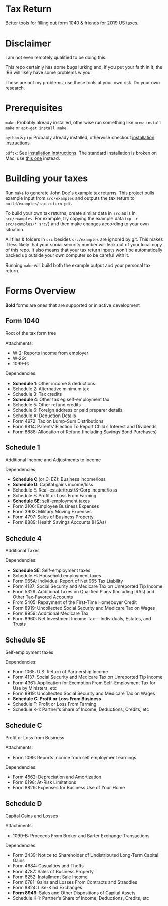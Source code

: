 
# Tax Return

Better tools for filling out form 1040 & friends for 2019 US taxes.

# Disclaimer

I am not even remotely qualified to be doing this.

This repo certainly has some bugs lurking and, if you put your faith in it, the IRS will likely have some problems w you.

Those are not my problems, use these tools at your own risk. Do your own research.

# Prerequisites

`make`: Probably already installed, otherwise run something like `brew install make` or `apt-get install make`

`python` & `pip`: Probably already installed, otherwise checkout [installation instructions](https://www.python.org/downloads/)

`pdftk`: See [installation instructions](https://www.pdflabs.com/tools/pdftk-server/). The standard installation is broken on Mac, use [this one](https://stackoverflow.com/a/39814799) instead.

# Building your taxes

Run `make` to generate John Doe's example tax returns. This project pulls example input from `src/examples` and outputs the tax return to `build/examples/tax-return.pdf`.

To build your own tax returns, create similar data in `src` as is in `src/examples`. For example, try copying the example data (`cp -r src/examples/* src/`) and then make changes according to your own situation.

All files & folders in `src` besides `src/examples` are ignored by git. This makes it less likely that your social security number will leak out of your local copy of this repo. It also means that your tax return inputs won't be automatically backed up outside your own computer so be careful with it.

Running `make` will build both the example output and your personal tax return.

# Forms Overview

**Bold** forms are ones that are supported or in active development

## Form 1040

Root of the tax form tree

Attachments:
 - W-2: Reports income from employer
 - W-2G:
 - 1099-R:

Dependencies:
 - **Schedule 1**: Other income & deductions
 - Schedule 2: Alternative minimum tax
 - Schedule 3: Tax credits
 - **Schedule 4**: Other tax eg self-employment tax
 - Schedule 5: Other refund credits
 - Schedule 6: Foreign address or paid preparer details
 - Schedule A: Deduction Details
 - Form 4972: Tax on Lump-Sum Distributions
 - Form 8814: Parents’ Election To Report Child’s Interest and Dividends
 - Form 8888: Allocation of Refund (Including Savings Bond Purchases)

## Schedule 1

Additional Income and Adjustments to Income

Dependencies:
 - **Schedule C** (or C-EZ): Business income/loss
 - **Schedule D**: Capital gains income/loss
 - Schedule E: Real-estate/trust/S-Corp income/loss
 - Schedule F: Profit or Loss From Farming
 - **Schedule SE**: self-employment taxes
 - Form 2106: Employee Business Expenses
 - Form 3903: Military Moving Expenses
 - Form 4797: Sales of Business Property
 - Form 8889: Health Savings Accounts (HSAs)

## Schedule 4

Additional Taxes

Dependencies:
 - **Schedule SE**: Self-employment taxes
 - Schedule H: Household employment taxes
 - Form 965A: Individual Report of Net 965 Tax Liability
 - Form 4137: Social Security and Medicare Tax on Unreported Tip Income
 - Form 5329: Additional Taxes on Qualified Plans (Including IRAs) and Other Tax-Favored Accounts
 - From 5405: Repayment of the First-Time Homebuyer Credit
 - Form 8919: Uncollected Social Security and Medicare Tax on Wages
 - Form 8959: Additional Medicare Tax
 - Form 8960: Net Investment Income Tax— Individuals, Estates, and Trusts

## Schedule SE

Self-employment taxes

Dependencies:
 - Form 1065: U.S. Return of Partnership Income
 - Form 4137: Social Security and Medicare Tax on Unreported Tip Income
 - Form 4361: Application for Exemption From Self-Employment Tax for Use by Ministers, etc
 - Form 8919: Uncollected Social Security and Medicare Tax on Wages
 - **Schedule C: Profit or Loss From Business**
 - Schedule F: Profit or Loss From Farming
 - Schedule K-1: Partner’s Share of Income, Deductions, Credits, etc

## Schedule C

Profit or Loss from Business

Attachments:
 - Form 1099: Reports income from self employment earnings

Dependencies:
 - Form 4562: Depreciation and Amortization
 - Form 6198: At-Risk Limitations
 - Form 8829: Expenses for Business Use of Your Home

## Schedule D

Capital Gains and Losses

Attachments:
 - 1099-B: Proceeds From Broker and Barter Exchange Transactions

Dependencies:
 - Form 2439: Notice to Shareholder of Undistributed Long-Term Capital Gains
 - Form 4684: Casualties and Thefts
 - Form 4787: Sales of Business Property
 - Form 6252: Installment Sale Income
 - Form 6781: Gains and Losses From Contracts and Straddles
 - Form 8824: Like-Kind Exchanges
 - **Form 8949**: Sales and Other Dispositions of Capital Assets
 - Schedule K-1: Partner’s Share of Income, Deductions, Credits, etc

